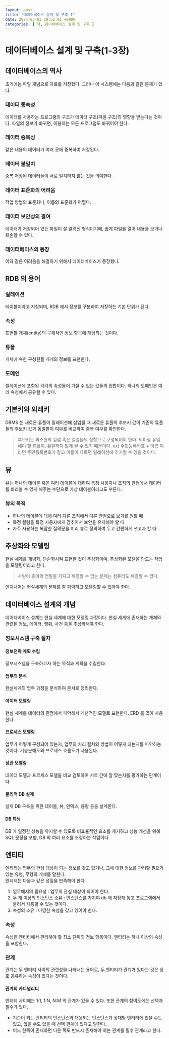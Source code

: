 ```yaml
---
layout: post
title: "데이터베이스 설계 및 구축 1"
date: 2024-05-03 20:52:01 +0900
categories: [ 책, 데이터베이스 설계 및 구축 ]
---
```


# 데이터베이스 설계 및 구축(1-3장)

## 데이터베이스의 역사

초기에는 파일 개념으로 자료를 저장했다. 그러나 이 시스템에는 다음과 같은 문제가 있다.

### 데이터 종속성

데이터를 사용하는 프로그램의 구조가 데이터 구조(파일 구조)의 영향을 받는다는 것이다. 파일의 정보가 바뀌면, 이용하는 모든 프로그램도 바뀌어야 한다.

### 데이터 중복성

같은 내용의 데이터가 여러 곳에 중복하여 저장된다.

### 데이터 불일치

중복 저장된 데이터들이 서로 일치하지 않는 것을 의미한다.

### 데이터 표준화의 어려움

작업 방법의 표준화나, 이름의 표준화가 어렵다.

### 데이터 보안성의 결여

데이터가 저장되어 있는 파일이 잘 알려진 형식이기에, 쉽게 파일을 열어 내용을 보거나 훼손할 수 있다.

### 데이터베이스의 등장

이와 같은 어려움을 해결하기 위해서 데이터베이스가 등장했다.

## RDB 의 용어

### 릴레이션

테이블이라고 지칭되며, RDB 에서 정보를 구분하여 저장하는 기본 단위가 된다.

### 속성

표현할 개체(entity)의 구체적인 정보 항목에 해당되는 것이다.

### 튜플

개체에 속한 구성원들 개개의 정보를 표현한다.

### 도메인

릴레이션에 포함된 각각의 속성들이 가질 수 있는 값들의 집합이다. 하나의 도메인은 여러 속성에서 공유될 수 있다.

## 기본키와 외래키

DBMS 는 새로운 튜플이 릴레이션에 삽입될 때 새로운 튜플의 후보키 값이 기존의 튜플들의 후보키 값과 동일한지 여부를 비교하여 중복 여부를 확인한다.

> 후보키는 최소한의 컬럼 혹은 컬럼들의 집합으로 구성되어야 한다. 의미상 유일해야 할 튜플이, 유일하지 않게 될 수 있기 때문이다. ex) 주민등록번호 + 이름 이라면 주민등록번호가 같고 이름이 다르면 릴레이션에 추가될 수 있을 것이다.

## 뷰

뷰는 하나의 테이블 혹은 여러 테이블에 대하여 특정 사용자나 조직의 관점에서 데이터를 바라볼 수 있게 해주는 수단으로 가상 테이블이라고도 부른다.

### 뷰의 목적

- 하나의 테이블에 대해 여러 다른 조직에서 다른 관점으로 보기를 원할 때
- 특정 컬럼을 특정 사용자에게 감추어서 보안을 유지해야 할 때
- 자주 사용하는 복잡한 질의문을 미리 뷰로 정의하여 두고 간편하게 쓰고자 할 때

## 추상화와 모델링

현실 세계를 개념화, 단순화시켜 표현한 것이 추상화이며, 추상화된 모델을 만드는 작업을 모델링이라고 한다.

> 사람이 종이와 연필을 가지고 해결할 수 없는 문제는 컴퓨터도 해결할 수 없다.

엔지니어는 현실세계의 문제를 잘 파악하고 모델링할 수 있어야 한다.

## 데이터베이스 설계의 개념

데이터베이스 설계는 현실 세계에 대한 모델링 과정이다. 현실 세계에 존재하는 개체와 관련된 정보, 데이터, 행위, 사건 등을 추상화해야 한다.

### 정보시스템 구축 절차

#### 정보전략 계획 수립

정보시스템을 구축하고자 하는 목적과 계획을 수립한다.

#### 업무의 분석

현실세계의 업무 과정을 분석하여 문서로 정리한다.

#### 데이터 모델링

현실 세계를 데이터의 관점에서 파악해서 개념적인 모델로 표현한다. ERD 를 많이 사용한다.

#### 프로세스 모델링

업무가 어떻게 구성되어 있는지, 업무의 처리 절차와 방법이 어떻게 되는지를 파악하는 것이다. 기능분해도와 프로세스 흐름도가 사용된다.

#### 상관 모델링

데이터 모델과 프로세스 모델을 비교 검토하여 서로 간에 잘 맞는지를 평가하는 단계이다.

#### 물리적 DB 설계

실제 DB 구축을 위한 테이블, 뷰, 인덱스, 용량 등을 설계한다.

#### DB 튜닝

DB 가 일정한 성능을 유지할 수 있도록 비효율적인 요소를 제거하고 성능 개선을 위해 SQL 문장을 포함, DB 의 여러 요소를 조정하는 작업이다.

## 엔티티

엔티티는 업무의 관심 대상이 되는 정보를 갖고 있거나, 그에 대한 정보를 관리할 필요가 있는 유형, 무형의 개체를 말한다.
<br>
엔티티는 다음과 같은 성질을 만족해야 한다.

1. 업무에서의 필요성 : 업무의 관심 대상이 되어야 한다.
2. 두 개 이상의 인스턴스 소유 : 인스턴스를 가져야 db 에 저장해 놓고 프로그램에서 불러서 사용할 수 있는 것이다.
3. 속성의 소유 : 마땅한 속성을 갖고 있어야 한다.

### 속성

속성은 엔티티에서 관리해야 할 최소 단위의 정보 항목이다. 엔티티는 하나 이상의 속성을 포함한다.

### 관계

관계는 두 엔티티 사이의 관련성을 나타내는 용어로, 두 엔티티가 관계가 있다는 것은 상호 공유하는 속성이 있다는 것이다.

#### 관계의 카디널리티

엔티티 사이에는 1:1, 1:N, N:M 의 관계가 있을 수 있다. 또한 관계의 참여도에는 선택과 필수가 있다.
- 기준이 되는 엔티티의 인스턴스와 대응되는 인스턴스가 상대방 엔티티에 있을 수도 있고, 없을 수도 있을 때 선택 관계에 있다고 말한다.
- 어느 한쪽이 존재하면 다른 쪽도 반드시 존재해야 하는 관계를 필수 관계라고 한다.
